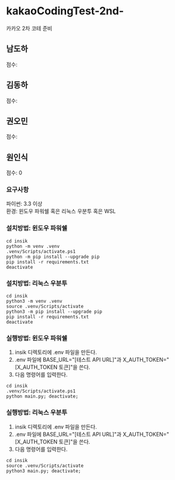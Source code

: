 # kakaoCodingTest-2nd-

카카오 2차 코테 준비

## 남도하

점수:

## 김동하

점수:

## 권오민

점수:

## 원인식

점수: 0

### 요구사항

파이썬: 3.3 이상  
환경: 윈도우 파워쉘 혹은 리눅스 우분투 혹은 WSL

### 설치방법: 윈도우 파워쉘

```console
cd insik
python -m venv .venv
.venv/Scripts/activate.ps1
python -m pip install --upgrade pip
pip install -r requirements.txt
deactivate
```

### 설치방법: 리눅스 우분투

```console
cd insik
python3 -m venv .venv
source .venv/Scripts/activate
python3 -m pip install --upgrade pip
pip install -r requirements.txt
deactivate
```

### 실행방법: 윈도우 파워쉘

1. insik 디렉토리에 .env 파일을 만든다.
2. .env 파일에 BASE_URL="[테스트 API URL]"과 X_AUTH_TOKEN="[X_AUTH_TOKEN 토큰]"을 쓴다.
3. 다음 명령어를 입력한다.

```console
cd insik
.venv/Scripts/activate.ps1
python main.py; deactivate;
```

### 실행방법: 리눅스 우분투

1. insik 디렉토리에 .env 파일을 만든다.
2. .env 파일에 BASE_URL="[테스트 API URL]"과 X_AUTH_TOKEN="[X_AUTH_TOKEN 토큰]"을 쓴다.
3. 다음 명령어를 입력한다.

```console
cd insik
source .venv/Scripts/activate
python3 main.py; deactivate;
```
